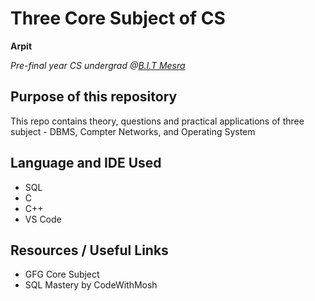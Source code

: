 # Three Core Subject of CS

**Arpit**

*Pre-final year CS undergrad @[B.I.T Mesra](bitmesra.ac.in)*

## Purpose of this repository
This repo contains theory, questions and practical applications of three subject - DBMS, Compter Networks, and Operating System

## Language and IDE Used
- SQL
- C
- C++
- VS Code


## Resources / Useful Links
- GFG Core Subject
- SQL Mastery by CodeWithMosh
